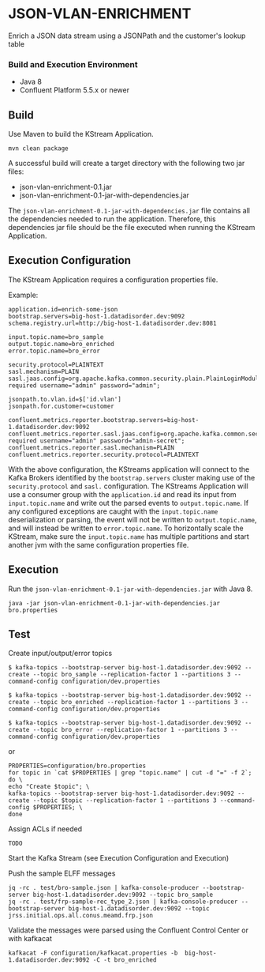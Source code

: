 # JSON-VLAN-ENRICHMENT
Enrich a JSON data stream using a JSONPath and the customer's lookup table

### Build and Execution Environment
* Java 8
* Confluent Platform 5.5.x or newer

## Build
Use Maven to build the KStream Application.

```
mvn clean package
```

A successful build will create a target directory with the following two jar files:
* json-vlan-enrichment-0.1.jar
* json-vlan-enrichment-0.1-jar-with-dependencies.jar

The `json-vlan-enrichment-0.1-jar-with-dependencies.jar` file contains all the dependencies needed to run the application. Therefore, this dependencies jar file should be the file executed when running the KStream Application.

## Execution Configuration
The KStream Application requires a configuration properties file.

Example:
```
application.id=enrich-some-json
bootstrap.servers=big-host-1.datadisorder.dev:9092
schema.registry.url=http://big-host-1.datadisorder.dev:8081

input.topic.name=bro_sample
output.topic.name=bro_enriched
error.topic.name=bro_error

security.protocol=PLAINTEXT
sasl.mechanism=PLAIN
sasl.jaas.config=org.apache.kafka.common.security.plain.PlainLoginModule required username="admin" password="admin";

jsonpath.to.vlan.id=$['id.vlan']
jsonpath.for.customer=customer

confluent.metrics.reporter.bootstrap.servers=big-host-1.datadisorder.dev:9092
confluent.metrics.reporter.sasl.jaas.config=org.apache.kafka.common.security.plain.PlainLoginModule required username="admin" password="admin-secret";
confluent.metrics.reporter.sasl.mechanism=PLAIN
confluent.metrics.reporter.security.protocol=PLAINTEXT
```

With the above configuration, the KStreams application will connect to the Kafka Brokers identified by the `bootstrap.servers` cluster making use of the `security.protocol` and `sasl.` configuration. The KStreams Application will use a consumer group with the `application.id` and read its input from `input.topic.name` and write out the parsed events to `output.topic.name`. If any configured exceptions are caught with the `input.topic.name` deserialization or parsing, the event will not be written to `output.topic.name`, and will instead be written to `error.topic.name`. To horizontally scale the KStream, make sure the `input.topic.name` has multiple partitions and start another jvm with the same configuration properties file.

## Execution
Run the `json-vlan-enrichment-0.1-jar-with-dependencies.jar` with Java 8.

```
java -jar json-vlan-enrichment-0.1-jar-with-dependencies.jar bro.properties
```


## Test
Create input/output/error topics
```
$ kafka-topics --bootstrap-server big-host-1.datadisorder.dev:9092 --create --topic bro_sample --replication-factor 1 --partitions 3 --command-config configuration/dev.properties

$ kafka-topics --bootstrap-server big-host-1.datadisorder.dev:9092 --create --topic bro_enriched --replication-factor 1 --partitions 3 --command-config configuration/dev.properties

$ kafka-topics --bootstrap-server big-host-1.datadisorder.dev:9092 --create --topic bro_error --replication-factor 1 --partitions 3 --command-config configuration/dev.properties
```

or

```
PROPERTIES=configuration/bro.properties
for topic in `cat $PROPERTIES | grep "topic.name" | cut -d "=" -f 2`; do \
echo "Create $topic"; \
kafka-topics --bootstrap-server big-host-1.datadisorder.dev:9092 --create --topic $topic --replication-factor 1 --partitions 3 --command-config $PROPERTIES; \
done
```

Assign ACLs if needed
```
TODO
```

Start the Kafka Stream (see Execution Configuration and Execution)

Push the sample ELFF messages
```
jq -rc . test/bro-sample.json | kafka-console-producer --bootstrap-server big-host-1.datadisorder.dev:9092 --topic bro_sample
jq -rc . test/frp-sample-rec_type_2.json | kafka-console-producer --bootstrap-server big-host-1.datadisorder.dev:9092 --topic jrss.initial.ops.all.conus.meamd.frp.json
```

Validate the messages were parsed using the Confluent Control Center or with kafkacat

```
kafkacat -F configuration/kafkacat.properties -b  big-host-1.datadisorder.dev:9092 -C -t bro_enriched
```
